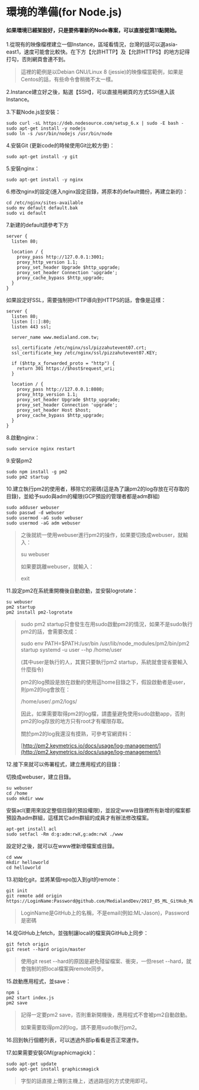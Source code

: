 # 環境的準備\(for Node.js\)

#### 如果環境已經架設好，只是要佈署新的Node專案，可以直接從第11點開始。

1.從現有的映像檔裡建立一個Instance，區域看情況，台灣的話可以選asia-east1，速度可能會比較快。在下方【允許HTTP】及【允許HTTPS】的地方記得打勾，否則網頁會連不到。

> 這裡的範例是以Debian GNU/Linux 8 \(jessie\)的映像檔當範例，如果是Centos的話，有些命令會稍微不太一樣。

2.Instance建立好之後，點選【SSH】，可以直接用網頁的方式SSH進入該Instance。

3.下載Node.js並安裝：

```
sudo curl -sL https://deb.nodesource.com/setup_6.x | sudo -E bash -
sudo apt-get install -y nodejs
sudo ln -s /usr/bin/nodejs /usr/bin/node
```

4.安裝Git \(更新code的時候使用Git比較方便\)：

```
sudo apt-get install -y git
```

5.安裝nginx：

```
sudo apt-get install -y nginx
```

6.修改nginx的設定\(進入nginx設定目錄，將原本的default備份，再建立新的\)：

```
cd /etc/nginx/sites-available
sudo mv default default.bak
sudo vi default
```

7.新建的default請參考下方

```
server {
  listen 80;

  location / {
    proxy_pass http://127.0.0.1:3001;
    proxy_http_version 1.1;
    proxy_set_header Upgrade $http_upgrade;
    proxy_set_header Connection 'upgrade';
    proxy_cache_bypass $http_upgrade;
  }
}
```

如果設定好SSL，需要強制把HTTP導向到HTTPS的話，會像是這樣：

```
server {
  listen 80;
  listen [::]:80;                                                  
  listen 443 ssl;

  server_name www.medialand.com.tw;

  ssl_certificate /etc/nginx/ssl/pizzahutevent07.crt;                                                                                                
  ssl_certificate_key /etc/nginx/ssl/pizzahutevent07.KEY;    

  if ($http_x_forwarded_proto = "http") {
    return 301 https://$host$request_uri;
  }

  location / {                                                                                  
    proxy_pass http://127.0.0.1:8080;
    proxy_http_version 1.1;
    proxy_set_header Upgrade $http_upgrade;
    proxy_set_header Connection 'upgrade';
    proxy_set_header Host $host;
    proxy_cache_bypass $http_upgrade;                                                      
  }                                                                                             
}
```

8.啟動nginx：

```
sudo service nginx restart
```

9.安裝pm2

```
sudo npm install -g pm2
sudo pm2 startup
```

10.建立執行pm2的使用者，移除它的密碼\(這是為了讓pm2的log存放在可存取的目錄\)，並給予sudo與adm的權限\(GCP預設的管理者都是adm群組\)

```
sudo adduser webuser
sudo passwd -d webuser
sudo usermod -aG sudo webuser
sudo usermod -aG adm webuser
```

> 之後就統一使用webuser進行pm2的操作，如果要切換成webuser，就輸入：
>
> su webuser
>
> 如果要跳離webuser，就輸入：
>
> exit

11.設定pm2在系統重開機後自動啟動，並安裝logrotate：

```
su webuser
pm2 startup
pm2 install pm2-logrotate
```

> sudo pm2 startup只會發生在用sudo啟動pm2的情況，如果不是sudo執行pm2的話，會需要改成：
>
> sudo env PATH=$PATH:/usr/bin /usr/lib/node\_modules/pm2/bin/pm2 startup systemd -u user --hp /home/user
>
> \(其中user是執行的人，其實只要執行pm2 startup，系統就會提省要輸入什麼指令\)
>
> pm2的log預設是放在啟動的使用這home目錄之下，假設啟動者是user，則pm2的log會放在：
>
> /home/user/.pm2/logs/
>
> 因此，如果需要取得pm2的log檔，請盡量避免使用sudo啟動app，否則pm2的log存放的地方只有root才有權限存取。
>
> 關於pm2的log我還沒有摸熟，可參考官網資料：
>
> [http://pm2.keymetrics.io/docs/usage/log-management/](http://pm2.keymetrics.io/docs/usage/log-management/)

12.接下來就可以佈署程式，建立應用程式的目錄：

切換成webuser，建立目錄。

```
su webuser
cd /home
sudo mkdir www
```

安裝acl\(要用來設定整個目錄的預設權限\)，並設定www目錄裡所有新增的檔案都預設為adm群組，這樣其它adm群組的成員才有辦法修改檔案。

```
apt-get install acl
sudo setfacl -Rm d:g:adm:rwX,g:adm:rwX ./www
```

設定好之後，就可以在www裡新增檔案或目錄。

```
cd www
mkdir helloworld
cd helloworld
```

13.初始化git，並將某個repo加入到git的remote：

```
git init
git remote add origin https://LoginName:Password@github.com/MedialandDev/2017_05_ML_GitHub_Manager.git
```

> LoginName是GitHub上的名稱，不是email\(例如:ML-Jason\)，Password是密碼

14.從GitHub上fetch，並強制讓local的檔案與GitHub上同步：

```
git fetch origin
git reset --hard origin/master
```

> 使用git reset --hard的原因是避免殘留檔案、衝突，一但reset --hard，就會強制的把local檔案與remote同步。

15.啟動應用程式，並save：

```
npm i
pm2 start index.js
pm2 save
```

> 記得一定要pm2 save，否則重新開機後，應用程式不會被pm2自動啟動。
>
> 如果需要取得pm2的log，請不要用sudo執行pm2。

16.回到執行個體列表，可以透過外部ip看看是否正常運作。

17.如果需要安裝GM\(graphicmagick\)：

```
sudo apt-get update
sudo apt-get install graphicsmagick
```

> 字型的話直接上傳到主機上，透過路徑的方式使用即可。



